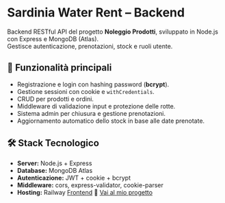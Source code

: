 # Sardinia Water Rent – Backend

Backend RESTful API del progetto **Noleggio Prodotti**, sviluppato in Node.js con Express e MongoDB (Atlas).  
Gestisce autenticazione, prenotazioni, stock e ruoli utente.

## 🚀 Funzionalità principali
- Registrazione e login con hashing password (**bcrypt**).  
- Gestione sessioni con cookie e `withCredentials`.  
- CRUD per prodotti e ordini.  
- Middleware di validazione input e protezione delle rotte.  
- Sistema admin per chiusura e gestione prenotazioni.  
- Aggiornamento automatico dello stock in base alle date prenotate.  

## 🛠️ Stack Tecnologico
- **Server:** Node.js + Express  
- **Database:** MongoDB Atlas  
- **Autenticazione:** JWT + cookie + bcrypt  
- **Middleware:** cors, express-validator, cookie-parser  
- **Hosting:** Railway
  [Frontend](https://github.com/FabioCambula/sardinia-water-rent-frontend)
🔗 [Vai al mio progetto](https://sardinia-water-rent.vercel.app/)
